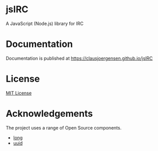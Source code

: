 # jsIRC

A JavaScript (Node.js) library for IRC

# Documentation

Documentation is published at https://clausjoergensen.github.io/jsIRC

# License

[MIT License](LICENSE.txt)

# Acknowledgements

The project uses a range of Open Source components. 

- [long](https://github.com/dcodeIO/long)
- [uuid](https://github.com/kelektiv/node-uuid)
